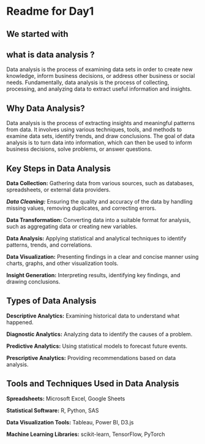# Readme for Day1

## We started with

## what is data analysis ?

Data analysis is the process of examining data sets in order to create new knowledge, inform business decisions,
or address other business or social needs. Fundamentally, data analysis is the process of collecting,
processing, and analyzing data to extract useful information and insights.

## Why Data Analysis?

Data analysis is the process of extracting insights and meaningful patterns from data. It involves using various techniques, tools, and methods to examine data sets, identify trends, and draw conclusions. The goal of data analysis is to turn data into information, which can then be used to inform business decisions, solve problems, or answer questions.

## Key Steps in Data Analysis

**Data Collection:** Gathering data from various sources, such as databases, spreadsheets, or external data providers.

***Data Cleaning:*** Ensuring the quality and accuracy of the data by handling missing values, removing duplicates, and correcting errors.

**Data Transformation:** Converting data into a suitable format for analysis, such as aggregating data or creating new variables.

**Data Analysis:** Applying statistical and analytical techniques to identify patterns, trends, and correlations.

**Data Visualization:** Presenting findings in a clear and concise manner using charts, graphs, and other visualization tools.

**Insight Generation:** Interpreting results, identifying key findings, and drawing conclusions.

## Types of Data Analysis

**Descriptive Analytics:** Examining historical data to understand what happened.

**Diagnostic Analytics:** Analyzing data to identify the causes of a problem.

**Predictive Analytics:** Using statistical models to forecast future events.

**Prescriptive Analytics:** Providing recommendations based on data analysis.

## Tools and Techniques Used in Data Analysis

**Spreadsheets:** Microsoft Excel, Google Sheets

**Statistical Software:** R, Python, SAS

**Data Visualization Tools:** Tableau, Power BI, D3.js

**Machine Learning Libraries:** scikit-learn, TensorFlow, PyTorch
